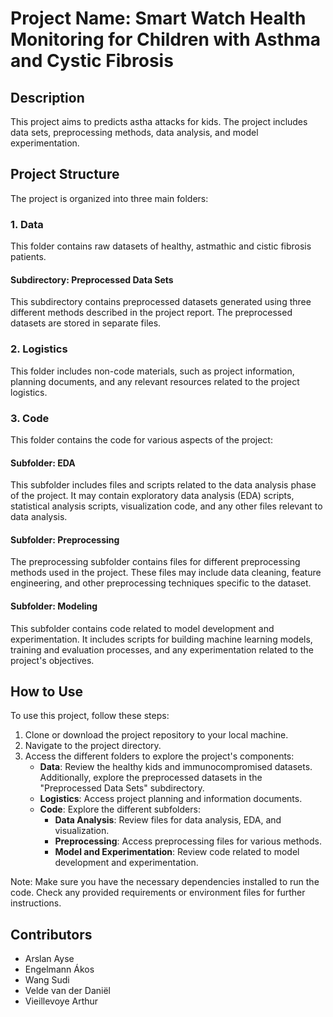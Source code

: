 # Project Name: Smart Watch Health Monitoring for Children with Asthma and Cystic Fibrosis

## Description
This project aims to predicts astha attacks for kids. The project includes data sets, preprocessing methods, data analysis, and model experimentation.

## Project Structure
The project is organized into three main folders:

### 1. Data
This folder contains raw datasets of healthy, astmathic and cistic fibrosis patients.

#### Subdirectory: Preprocessed Data Sets
This subdirectory contains preprocessed datasets generated using three different methods described in the project report. The preprocessed datasets are stored in separate files.

### 2. Logistics
This folder includes non-code materials, such as project information, planning documents, and any relevant resources related to the project logistics.

### 3. Code
This folder contains the code for various aspects of the project:

#### Subfolder: EDA
This subfolder includes files and scripts related to the data analysis phase of the project. It may contain exploratory data analysis (EDA) scripts, statistical analysis scripts, visualization code, and any other files relevant to data analysis.

#### Subfolder: Preprocessing
The preprocessing subfolder contains files for different preprocessing methods used in the project. These files may include data cleaning, feature engineering, and other preprocessing techniques specific to the dataset.

#### Subfolder: Modeling
This subfolder contains code related to model development and experimentation. It includes scripts for building machine learning models, training and evaluation processes, and any experimentation related to the project's objectives.

## How to Use
To use this project, follow these steps:

1. Clone or download the project repository to your local machine.
2. Navigate to the project directory.
3. Access the different folders to explore the project's components:
   - **Data**: Review the healthy kids and immunocompromised datasets. Additionally, explore the preprocessed datasets in the "Preprocessed Data Sets" subdirectory.
   - **Logistics**: Access project planning and information documents.
   - **Code**: Explore the different subfolders:
     - **Data Analysis**: Review files for data analysis, EDA, and visualization.
     - **Preprocessing**: Access preprocessing files for various methods.
     - **Model and Experimentation**: Review code related to model development and experimentation.

Note: Make sure you have the necessary dependencies installed to run the code. Check any provided requirements or environment files for further instructions.

## Contributors
- Arslan Ayse
- Engelmann Ákos
- Wang Sudi
- Velde van der Daniël
- Vieillevoye Arthur

